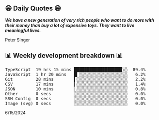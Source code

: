 ## 😄 Daily Quotes 😄

_**We have a new generation of very rich people who want to do more with their money than buy a lot of expensive toys. They want to live meaningful lives.**_

Peter Singer



## 📊 Weekly development breakdown 📊

<pre>TypeScript  19 hrs 15 mins ██████████████████▊░░  89.4%
JavaScript  1 hr 20 mins   █▎░░░░░░░░░░░░░░░░░░░   6.2%
Git         28 mins        ▍░░░░░░░░░░░░░░░░░░░░   2.2%
CSV         17 mins        ▎░░░░░░░░░░░░░░░░░░░░   1.4%
JSON        10 mins        ▏░░░░░░░░░░░░░░░░░░░░   0.8%
Other       0 secs         ░░░░░░░░░░░░░░░░░░░░░   0.0%
SSH Config  0 secs         ░░░░░░░░░░░░░░░░░░░░░   0.0%
Image (svg) 0 secs         ░░░░░░░░░░░░░░░░░░░░░   0.0%</pre>

6/15/2024